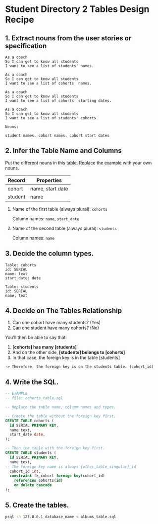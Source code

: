 # Student Directory 2 Tables Design Recipe

## 1. Extract nouns from the user stories or specification

```
As a coach
So I can get to know all students
I want to see a list of students' names.

As a coach
So I can get to know all students
I want to see a list of cohorts' names.

As a coach
So I can get to know all students
I want to see a list of cohorts' starting dates.

As a coach
So I can get to know all students
I want to see a list of students' cohorts.
```

```
Nouns:

student names, cohort names, cohort start dates
```

## 2. Infer the Table Name and Columns

Put the different nouns in this table. Replace the example with your own nouns.

| Record                | Properties          |
| --------------------- | ------------------  |
| cohort                | name, start date
| student               | name

1. Name of the first table (always plural): `cohorts` 

    Column names: `name`, `start_date`

2. Name of the second table (always plural): `students` 

    Column names: `name`

## 3. Decide the column types.

```
Table: cohorts
id: SERIAL
name: text
start_date: date

Table: students
id: SERIAL
name: text
```

## 4. Decide on The Tables Relationship

1. Can one cohort have many students? (Yes)
2. Can one student have many cohorts? (No)

You'll then be able to say that:

1. **[cohorts] has many [students]**
2. And on the other side, **[students] belongs to [cohorts]**
3. In that case, the foreign key is in the table [students]

```
-> Therefore, the foreign key is on the students table. (cohort_id)
```

## 4. Write the SQL.

```sql
-- EXAMPLE
-- file: cohorts_table.sql

-- Replace the table name, columm names and types.

-- Create the table without the foreign key first.
CREATE TABLE cohorts (
  id SERIAL PRIMARY KEY,
  name text,
  start_date date,
);

-- Then the table with the foreign key first.
CREATE TABLE students (
  id SERIAL PRIMARY KEY,
  name text,
-- The foreign key name is always {other_table_singular}_id
  cohort_id int,
  constraint fk_cohort foreign key(cohort_id)
    references cohorts(id)
    on delete cascade
);

```

## 5. Create the tables.

```bash
psql -h 127.0.0.1 database_name < albums_table.sql
```
